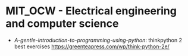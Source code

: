 # MIT_OCW - Electrical engineering and computer science
- *A-gentle-introduction-to-programming-using-python*: thinkpython 2 best exercises
https://greenteapress.com/wp/think-python-2e/

